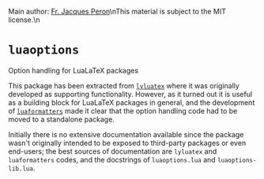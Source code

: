 Main author: [Fr. Jacques Peron](mailto:cataclop@hotmail.com)\nThis material is subject to the MIT license.\n
# `luaoptions`
Option handling for LuaLaTeX packages

This package has been extracted from
[`lyluatex`](https://github.com/jperon/lyluatex) where it was originally
developed as supporting functionality. However, as it turned out it is useful
as a building block for LuaLaTeX packages in general, and the development of
[`luaformatters`](https://github.com/lualatex-tools/luaformatters) made it
clear that the option handling code had to be moved to a standalone package.

Initially there is no extensive documentation available since the package wasn't
originally intended to be exposed to third-party packages or even end-users;
the best sources of documentation are `lyluatex` and `luaformatters` codes,
and the docstrings of `luaoptions.lua` and `luaoptions-lib.lua`.
